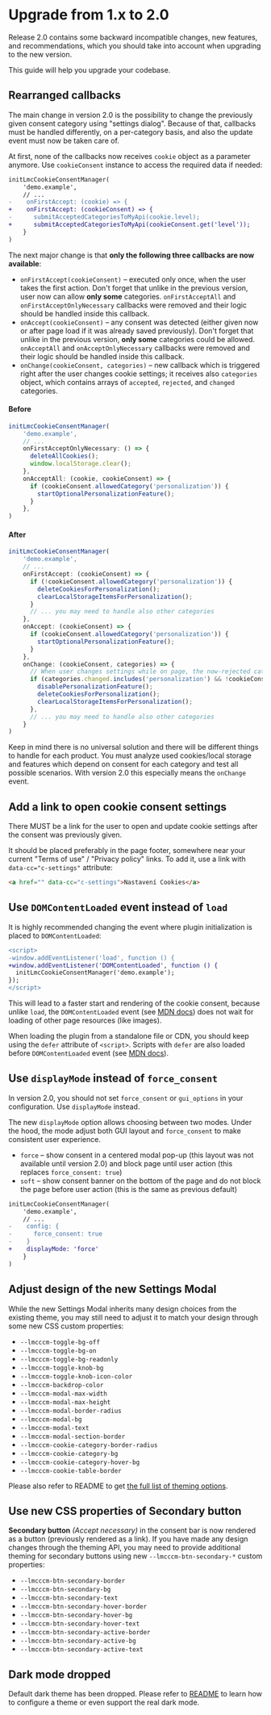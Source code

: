 # Upgrade from 1.x to 2.0

Release 2.0 contains some backward incompatible changes, new features, and recommendations,
which you should take into account when upgrading to the new version.

This guide will help you upgrade your codebase.

## Rearranged callbacks

The main change in version 2.0 is the possibility to change the previously given consent category using "settings dialog".
Because of that, callbacks must be handled differently, on a per-category basis, and also the update event must now
be taken care of.

At first, none of the callbacks now receives `cookie` object as a parameter anymore. Use `cookieConsent` instance to
access the required data if needed:

```diff
initLmcCookieConsentManager(
    'demo.example',
    // ...
-    onFirstAccept: (cookie) => {
+    onFirstAccept: (cookieConsent) => {
-      submitAcceptedCategoriesToMyApi(cookie.level);
+      submitAcceptedCategoriesToMyApi(cookieConsent.get('level'));
    }
)
```

The next major change is that **only the following three callbacks are now available**:

- `onFirstAccept(cookieConsent)` – executed only once, when the user takes the first action. Don't forget that unlike in the previous version, user now can allow **only some** categories. `onFirstAcceptAll` and `onFirstAcceptOnlyNecessary` callbacks were removed and their logic should be handled inside this callback.
- `onAccept(cookieConsent)` – any consent was detected (either given now or after page load if it was already saved previously). Don't forget that unlike in the previous version, **only some** categories could be allowed. `onAcceptAll` and `onAcceptOnlyNecessary` callbacks were removed and their logic should be handled inside this callback.
- `onChange(cookieConsent, categories)` – new callback which is triggered right after the user changes cookie settings; it receives also `categories` object, which contains arrays of `accepted`, `rejected`, and `changed` categories.

#### Before

```js
initLmcCookieConsentManager(
    'demo.example',
    // ...
    onFirstAcceptOnlyNecessary: () => {
      deleteAllCookies();
      window.localStorage.clear();
    },
    onAcceptAll: (cookie, cookieConsent) => {
      if (cookieConsent.allowedCategory('personalization')) {
        startOptionalPersonalizationFeature();
      }
    },
)
```

#### After

```js
initLmcCookieConsentManager(
    'demo.example',
    // ...
    onFirstAccept: (cookieConsent) => {
      if (!cookieConsent.allowedCategory('personalization')) {
        deleteCookiesForPersonalization();
        clearLocalStorageItemsForPersonalization();
      }
      // ... you may need to handle also other categories
    },
    onAccept: (cookieConsent) => {
      if (cookieConsent.allowedCategory('personalization')) {
        startOptionalPersonalizationFeature();
      }
    },
    onChange: (cookieConsent, categories) => {
      // When user changes settings while on page, the now-rejected categories must be respected
      if (categories.changed.includes('personalization') && !cookieConsent.allowedCategory('personalization')) {
        disablePersonalizationFeature();
        deleteCookiesForPersonalization();
        clearLocalStorageItemsForPersonalization();
      },
      // ... you may need to handle also other categories
    }
)
```

Keep in mind there is no universal solution and there will be different things to handle for each product.
You must analyze used cookies/local storage and features which depend on consent for each category and test all
possible scenarios. With version 2.0 this especially means the `onChange` event.

## Add a link to open cookie consent settings

There MUST be a link for the user to open and update cookie settings after the consent was previously given.

It should be placed preferably in the page footer, somewhere near your current "Terms of use" / "Privacy policy" links.
To add it, use a link with `data-cc="c-settings"` attribute:

```html
<a href="" data-cc="c-settings">Nastavení Cookies</a>
```

## Use `DOMContentLoaded` event instead of `load`

It is highly recommended changing the event where plugin initialization is placed to `DOMContentLoaded`:

```diff
<script>
-window.addEventListener('load', function () {
+window.addEventListener('DOMContentLoaded', function () {
  initLmcCookieConsentManager('demo.example');
});
</script>
```

This will lead to a faster start and rendering of the cookie consent, because unlike `load`, the `DOMContentLoaded`
event (see [MDN docs](https://developer.mozilla.org/en-US/docs/Web/API/Document/DOMContentLoaded_event)) does not wait
for loading of other page resources (like images).

When loading the plugin from a standalone file or CDN, you should keep using the `defer` attribute of `<script>`.
Scripts with `defer` are also loaded before `DOMContentLoaded` event
(see [MDN docs](https://developer.mozilla.org/en-US/docs/Web/HTML/Element/script#attr-defer)).

## Use `displayMode` instead of `force_consent`

In version 2.0, you should not set `force_consent` or `gui_options` in your configuration. Use `displayMode` instead.

The new `displayMode` option allows choosing between two modes. Under the hood, the mode adjust both GUI layout
and `force_consent` to make consistent user experience.

- `force` – show consent in a centered modal pop-up (this layout was not available until version 2.0) and block page until user action (this replaces `force_consent: true`)
- `soft` – show consent banner on the bottom of the page and do not block the page before user action (this is the same as previous default)

```diff
initLmcCookieConsentManager(
    'demo.example',
    // ...
-    config: {
-      force_consent: true
-    }
+    displayMode: 'force'
    }
)
```

## Adjust design of the new Settings Modal

While the new Settings Modal inherits many design choices from the existing theme, you may still need to adjust it
to match your design through some new CSS custom properties:

- `--lmcccm-toggle-bg-off`
- `--lmcccm-toggle-bg-on`
- `--lmcccm-toggle-bg-readonly`
- `--lmcccm-toggle-knob-bg`
- `--lmcccm-toggle-knob-icon-color`
- `--lmcccm-backdrop-color`
- `--lmcccm-modal-max-width`
- `--lmcccm-modal-max-height`
- `--lmcccm-modal-border-radius`
- `--lmcccm-modal-bg`
- `--lmcccm-modal-text`
- `--lmcccm-modal-section-border`
- `--lmcccm-cookie-category-border-radius`
- `--lmcccm-cookie-category-bg`
- `--lmcccm-cookie-category-hover-bg`
- `--lmcccm-cookie-table-border`

Please also refer to README to get
[the full list of theming options](https://github.com/lmc-eu/cookie-consent-manager#without-spirit-design-system).

## Use new CSS properties of Secondary button

**Secondary button** _(Accept necessary)_ in the consent bar is now rendered as a button (previously rendered as a link).
If you have made any design changes through the theming API, you may need to provide additional theming
for secondary buttons using new `--lmcccm-btn-secondary-*` custom properties:

- `--lmcccm-btn-secondary-border`
- `--lmcccm-btn-secondary-bg`
- `--lmcccm-btn-secondary-text`
- `--lmcccm-btn-secondary-hover-border`
- `--lmcccm-btn-secondary-hover-bg`
- `--lmcccm-btn-secondary-hover-text`
- `--lmcccm-btn-secondary-active-border`
- `--lmcccm-btn-secondary-active-bg`
- `--lmcccm-btn-secondary-active-text`

## Dark mode dropped

Default dark theme has been dropped. Please refer to [README](https://github.com/lmc-eu/cookie-consent-manager)
to learn how to configure a theme or even support the real dark mode.
